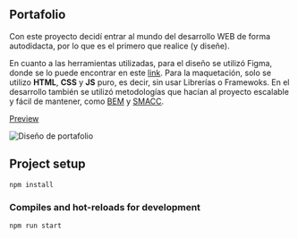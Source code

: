 ## Portafolio

Con este proyecto decidí entrar al mundo del desarrollo WEB de forma autodidacta, por lo que es el primero que realice (y diseñe).

En cuanto a las herramientas utilizadas, para el diseño se utilizó Figma, donde se lo puede encontrar en este [link](https://www.figma.com/file/c3bssv7poc5hkzxES6VHefBi/Portafolio?node-id=91%3A0). Para la maquetación, solo se utilizo **HTML**, **CSS** y **JS** puro, es decir, sin usar Librerías o Framewoks. En el desarrollo también se utilizó metodologías que hacían al proyecto escalable y fácil de mantener, como [BEM](https://en.bem.info/methodology/quick-start/) y [SMACC](http://smacss.com/).

[Preview](https://portfolio-gm.netlify.app/)

![Diseño de portafolio](https://i.imgur.com/ms24CFZ.png)

## Project setup

```
npm install
```

### Compiles and hot-reloads for development

```
npm run start
```
